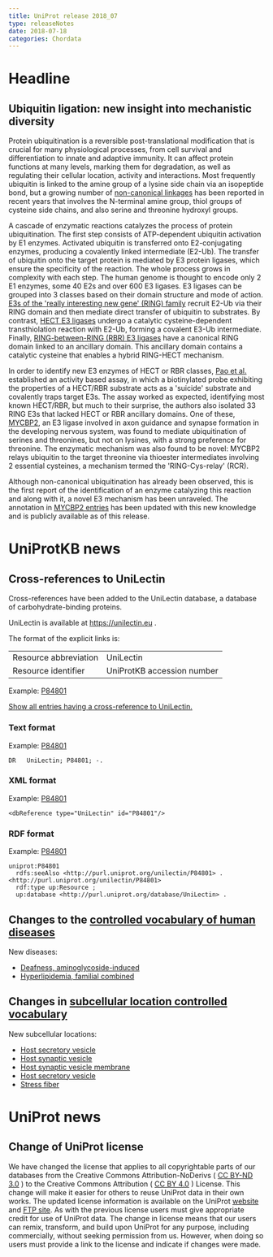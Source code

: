 ```yaml
---
title: UniProt release 2018_07
type: releaseNotes
date: 2018-07-18
categories: Chordata
---
```


# Headline

## Ubiquitin ligation: new insight into mechanistic diversity

Protein ubiquitination is a reversible post-translational modification that is crucial for many physiological processes, from cell survival and differentiation to innate and adaptive immunity. It can affect protein functions at many levels, marking them for degradation, as well as regulating their cellular location, activity and interactions. Most frequently ubiquitin is linked to the amine group of a lysine side chain via an isopeptide bond, but a growing number of [non-canonical linkages](https://www.ncbi.nlm.nih.gov/pubmed/23732108) has been reported in recent years that involves the N-terminal amine group, thiol groups of cysteine side chains, and also serine and threonine hydroxyl groups.

A cascade of enzymatic reactions catalyzes the process of protein ubiquitination. The first step consists of ATP-dependent ubiquitin activation by E1 enzymes. Activated ubiquitin is transferred onto E2-conjugating enzymes, producing a covalently linked intermediate (E2-Ub). The transfer of ubiquitin onto the target protein is mediated by E3 protein ligases, which ensure the specificity of the reaction. The whole process grows in complexity with each step. The human genome is thought to encode only 2 E1 enzymes, some 40 E2s and over 600 E3 ligases. E3 ligases can be grouped into 3 classes based on their domain structure and mode of action. [E3s of the 'really interesting new gene' (RING) family](https://www.ncbi.nlm.nih.gov/pubmed/19489725) recruit E2-Ub via their RING domain and then mediate direct transfer of ubiquitin to substrates. By contrast, [HECT E3 ligases](https://www.ncbi.nlm.nih.gov/pubmed/7761480) undergo a catalytic cysteine-dependent transthiolation reaction with E2-Ub, forming a covalent E3-Ub intermediate. Finally, [RING-between-RING (RBR) E3 ligases](https://www.ncbi.nlm.nih.gov/pubmed/28827147) have a canonical RING domain linked to an ancillary domain. This ancillary domain contains a catalytic cysteine that enables a hybrid RING-HECT mechanism.

In order to identify new E3 enzymes of HECT or RBR classes, [Pao et al.](https://www.ncbi.nlm.nih.gov/pubmed/29643511) established an activity based assay, in which a biotinylated probe exhibiting the properties of a HECT/RBR substrate acts as a 'suicide' substrate and covalently traps target E3s. The assay worked as expected, identifying most known HECT/RBR, but much to their surprise, the authors also isolated 33 RING E3s that lacked HECT or RBR ancillary domains. One of these, [MYCBP2](http://www.uniprot.org/uniprot/O75592), an E3 ligase involved in axon guidance and synapse formation in the developing nervous system, was found to mediate ubiquitination of serines and threonines, but not on lysines, with a strong preference for threonine. The enzymatic mechanism was also found to be novel: MYCBP2 relays ubiquitin to the target threonine via thioester intermediates involving 2 essential cysteines, a mechanism termed the 'RING-Cys-relay' (RCR).

Although non-canonical ubiquitination has already been observed, this is the first report of the identification of an enzyme catalyzing this reaction and along with it, a novel E3 mechanism has been unraveled. The annotation in [MYCBP2 entries](http://www.uniprot.org/uniprot/?query=gene:MYCBP2+AND+reviewed:yes) has been updated with this new knowledge and is publicly available as of this release.

# UniProtKB news

## Cross-references to UniLectin

Cross-references have been added to the UniLectin database, a database of carbohydrate-binding proteins.

UniLectin is available at <https://unilectin.eu> .

The format of the explicit links is:

|                       |                            |
|:----------------------|:---------------------------|
| Resource abbreviation | UniLectin                  |
| Resource identifier   | UniProtKB accession number |

Example: [P84801](http://www.uniprot.org/uniprot/P84801)

[Show all entries having a cross-reference to UniLectin.](http://www.uniprot.org/uniprot/?query=database:unilectin&sort=score)

### Text format

Example: [P84801](http://www.uniprot.org/uniprot/P84801.txt)

    DR   UniLectin; P84801; -.

### XML format

Example: [P84801](http://www.uniprot.org/uniprot/P84801.xml)

    <dbReference type="UniLectin" id="P84801"/>

### RDF format

Example: [P84801](http://www.uniprot.org/uniprot/P84801.ttl)

    uniprot:P84801
      rdfs:seeAlso <http://purl.uniprot.org/unilectin/P84801> .
    <http://purl.uniprot.org/unilectin/P84801>
      rdf:type up:Resource ;
      up:database <http://purl.uniprot.org/database/UniLectin> .

## Changes to the [controlled vocabulary of human diseases](https://ftp.uniprot.org/pub/databases/uniprot/current_release/knowledgebase/complete/docs/humdisease)

New diseases:

-   [Deafness, aminoglycoside-induced](http://www.uniprot.org/diseases/DI-05233)
-   [Hyperlipidemia, familial combined](http://www.uniprot.org/diseases/DI-05232)

## Changes in [subcellular location controlled vocabulary](https://ftp.uniprot.org/pub/databases/uniprot/current_release/knowledgebase/complete/docs/subcell)

New subcellular locations:

-   [Host secretory vesicle](http://www.uniprot.org/locations/SL-0504)
-   [Host synaptic vesicle](http://www.uniprot.org/locations/SL-0502)
-   [Host synaptic vesicle membrane](http://www.uniprot.org/locations/SL-0503)
-   [Host secretory vesicle](http://www.uniprot.org/locations/SL-0504)
-   [Stress fiber](http://www.uniprot.org/locations/SL-0501)

# UniProt news

## Change of UniProt license

We have changed the license that applies to all copyrightable parts of our databases from the Creative Commons Attribution-NoDerivs ( [CC BY-ND 3.0](https://creativecommons.org/licenses/by-nd/3.0/) ) to the Creative Commons Attribution ( [CC BY 4.0](https://creativecommons.org/licenses/by/4.0/) ) License. This change will make it easier for others to reuse UniProt data in their own works. The updated license information is available on the UniProt [website](http://www.uniprot.org/terms) and [FTP site](ftp://ftp.uniprot.org/pub/databases/uniprot/LICENSE). As with the previous license users must give appropriate credit for use of UniProt data. The change in license means that our users can remix, transform, and build upon UniProt for any purpose, including commercially, without seeking permission from us. However, when doing so users must provide a link to the license and indicate if changes were made.
